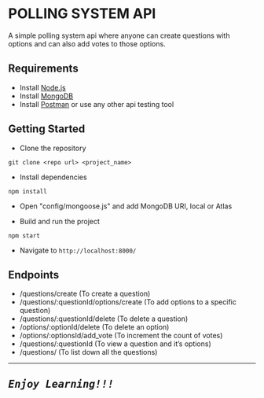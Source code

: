 # POLLING SYSTEM API

A simple polling system api where anyone can create questions with options and can also add votes to those options.



## Requirements

- Install [Node.js](https://nodejs.org/en/)
- Install [MongoDB](https://docs.mongodb.com/manual/installation/)
- Install [Postman](https://www.postman.com/downloads/) or use any other api testing tool

## Getting Started

- Clone the repository
```
git clone <repo url> <project_name>
```

- Install dependencies
```
npm install
```

- Open "config/mongoose.js" and add MongoDB URI, local or Atlas

- Build and run the project
```
npm start
```

- Navigate to `http://localhost:8000/`

## Endpoints

-	/questions/create  (To create a question)
-	/questions/:questionId/options/create  (To add options to a specific question)
-	/questions/:questionId/delete (To delete a question)
-	/options/:optionId/delete (To delete an option)
-	/options/:optionsId/add_vote (To increment the count of votes)
-	/questions/:questionId (To view a question and it’s options)
- /questions/ (To list down all the questions)

---
<samp>***Enjoy Learning!!!***</samp>
---
